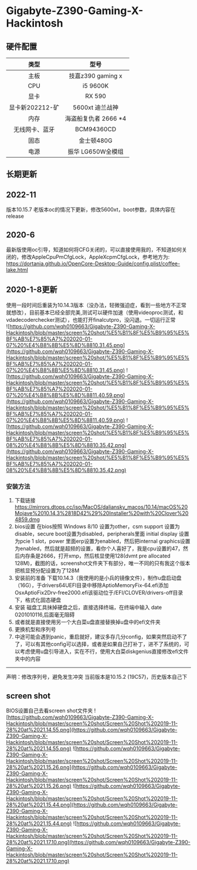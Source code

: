 # Gigabyte-Z390-Gaming-X-Hackintosh
## 硬件配置
| 类型 | 型号 |
| :----:| :----:|
| 主板 | 技嘉z390 gaming x |
| CPU | i5 9600K |
| 显卡 | RX 590 |
| 显卡新202212-矿 | 5600xt 迪兰战神 |
| 内存 | 海盗船复仇者 2666 *4 |
| 无线网卡、蓝牙 | BCM94360CD |
| 固态 | 金士顿480G |
| 电源 | 振华 LG650W全模组 |  

## 长期更新
## 2022-11
版本10.15.7
老版本oc的情况下更新，修改5600xt，boot参数，具体内容在release
## 2020-6
最新版使用oc引导，知道如何将CFG关闭的，可以直接使用我的，不知道如何关闭的，修改AppleCpuPmCfgLock，AppleXcpmCfgLock，参考地方为: https://dortania.github.io/OpenCore-Desktop-Guide/config.plist/coffee-lake.html
## 2020-1-8更新
使用一段时间后重装为10.14.3版本（没办法，轻微强迫症，看到一些地方不正常就想改），目前基本已经全部完美,测试可以硬件加速（使用videoproc测试，和vdadecoderchecker测试），也能打开finalcutpro，没闪退。一切运行正常  
![https://github.com/wqh0109663/Gigabyte-Z390-Gaming-X-Hackintosh/blob/master/screen%20shot/%E5%B1%8F%E5%B9%95%E5%BF%AB%E7%85%A7%202020-01-07%20%E4%B8%8B%E5%8D%8810.31.45.png](https://github.com/wqh0109663/Gigabyte-Z390-Gaming-X-Hackintosh/blob/master/screen%20shot/%E5%B1%8F%E5%B9%95%E5%BF%AB%E7%85%A7%202020-01-07%20%E4%B8%8B%E5%8D%8810.31.45.png)
![https://github.com/wqh0109663/Gigabyte-Z390-Gaming-X-Hackintosh/blob/master/screen%20shot/%E5%B1%8F%E5%B9%95%E5%BF%AB%E7%85%A7%202020-01-07%20%E4%B8%8B%E5%8D%8811.40.59.png](https://github.com/wqh0109663/Gigabyte-Z390-Gaming-X-Hackintosh/blob/master/screen%20shot/%E5%B1%8F%E5%B9%95%E5%BF%AB%E7%85%A7%202020-01-07%20%E4%B8%8B%E5%8D%8811.40.59.png)
![https://github.com/wqh0109663/Gigabyte-Z390-Gaming-X-Hackintosh/blob/master/screen%20shot/%E5%B1%8F%E5%B9%95%E5%BF%AB%E7%85%A7%202020-01-08%20%E4%B8%8B%E5%8D%8810.35.42.png](https://github.com/wqh0109663/Gigabyte-Z390-Gaming-X-Hackintosh/blob/master/screen%20shot/%E5%B1%8F%E5%B9%95%E5%BF%AB%E7%85%A7%202020-01-08%20%E4%B8%8B%E5%8D%8810.35.42.png)
### 安装方法
1. 下载链接
https://mirrors.dtops.cc/iso/MacOS/daliansky_macos/10.14/macOS%20Mojave%2010.14.3%2818D42%29%20Installer%20with%20Clover%204859.dmg
1. bios设置
在bios按照 Windows 8/10 设置为other，csm support 设置为disable，secure boot设置为disabled，peripherals里面 initial display 设置为pcie 1 slot，power 里面erp设置为enabled，然后把internal graphics设置为enabled，然后就是超频的设置，看你个人喜好了，我是cpu设置的47，然后内存条是2666，打开xmp，然后核显使用128(dvmt pre allocated 128M)，截图的话，screenshot文件夹下有部分，唯一不同的只有我这个版本把核显预分配设置为了128M
2. 安装前的准备
下载10.14.3（我使用的是小兵的镜像文件），制作u盘启动盘（16G），于drivers64UEFI目录中移除AptioMemoryFix-64.efi添加OsxAptioFix2Drv-free2000.efi该驱动位于/EFI/CLOVER/drivers-off目录下，格式化固态硬盘
3. 安装
磁盘工具抹掉硬盘之后，直接选择终端，在终端中输入 date 0201010116,后面毫无阻碍
4. 或者就是直接使用另一个大白菜u盘直接替换掉u盘中的efi文件夹
5. 更换机型和序列号
6. 中途可能会遇到panic，重启就好，建议多存几分config，如果突然启动不了了，可以有其他config可以选择，或者是如果自己打补丁，进不了系统的，可以考虑使用u盘引导进入，实在不行，使用大白菜diskgenius直接修改efi文件夹中的内容
-----


声明：修改序列号，避免发生冲突
当前版本是10.15.2 (19C57)，历史版本自己下
## screen shot
BIOS设置自己去看screen shot文件夹
![https://github.com/wqh0109663/Gigabyte-Z390-Gaming-X-Hackintosh/blob/master/screen%20shot/Screen%20Shot%202019-11-28%20at%2021.14.55.png](https://github.com/wqh0109663/Gigabyte-Z390-Gaming-X-Hackintosh/blob/master/screen%20shot/Screen%20Shot%202019-11-28%20at%2021.14.55.png)
![https://github.com/wqh0109663/Gigabyte-Z390-Gaming-X-Hackintosh/blob/master/screen%20shot/Screen%20Shot%202019-11-28%20at%2021.15.26.png](https://github.com/wqh0109663/Gigabyte-Z390-Gaming-X-Hackintosh/blob/master/screen%20shot/Screen%20Shot%202019-11-28%20at%2021.15.26.png)
![https://github.com/wqh0109663/Gigabyte-Z390-Gaming-X-Hackintosh/blob/master/screen%20shot/Screen%20Shot%202019-11-28%20at%2021.15.44.png](https://github.com/wqh0109663/Gigabyte-Z390-Gaming-X-Hackintosh/blob/master/screen%20shot/Screen%20Shot%202019-11-28%20at%2021.15.44.png)
![https://github.com/wqh0109663/Gigabyte-Z390-Gaming-X-Hackintosh/blob/master/screen%20shot/Screen%20Shot%202019-11-28%20at%2021.17.10.png](https://github.com/wqh0109663/Gigabyte-Z390-Gaming-X-Hackintosh/blob/master/screen%20shot/Screen%20Shot%202019-11-28%20at%2021.17.10.png)
